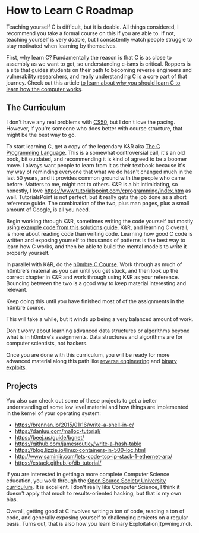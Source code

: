 # How to Learn C Roadmap

Teaching yourself C is difficult, but it is doable. All things considered, I recommend you take a formal course on this if you are able to. If not, teaching yourself is very doable, but I consistently watch people struggle to stay motivated when learning by themselves.

First, why learn C? Fundamentally the reason is that C is as close to assembly as we want to get, so understanding c-isms is critical. Roppers is a site that guides students on their path to becoming reverse engineers and vulnerability researchers, and really understanding C is a core part of that journey. Check out this article [to learn about why you should learn C to learn how the computer works](https://steveklabnik.com/writing/should-you-learn-c-to-learn-how-the-computer-works). 

## The Curriculum

I don't have any real problems with [CS50](https://pll.harvard.edu/course/cs50-introduction-computer-science?delta=0), but I don't love the pacing. However, if you're someone who does better with course structure, that might be the best way to go.

To start learning C, get a copy of the legendary K&R aka [The C Programming Language](https://en.wikipedia.org/wiki/The_C_Programming_Language). This is a somewhat controversial call, it's an old book, bit outdated, and recommending it is kind of agreed to be a boomer move. I always want people to learn from it as their textbook because it's my way of reminding everyone that what we do hasn't changed much in the last 50 years, and it provides common ground with the people who came before. Matters to me, might not to others. K&R is a bit intimidating, so honestly, I love https://www.tutorialspoint.com/cprogramming/index.htm as well. TutorialsPoint is not perfect, but it really gets the job done as a short reference guide. The combination of the two, plus man pages, plus a small amount of Google, is all you need.

Begin working through K&R, sometimes writing the code yourself but mostly using [example code from this solutions guide](https://clc-wiki.net/wiki/K&R2_solutions). K&R, and learning C overall, is more about reading code than writing code. Learning how good C code is written and exposing yourself to thousands of patterns is the best way to learn how C works, and then be able to build the mental models to write it properly yourself.

In parallel with K&R, do the [h0mbre C Course](https://github.com/h0mbre/Learning-C). Work through as much of h0mbre's material as you can until you get stuck, and then look up the correct chapter in K&R and work through using K&R as your reference. Bouncing between the two is a good way to keep material interesting and relevant. 

Keep doing this until you have finished most of of the assignments in the h0mbre course. 

This will take a while, but it winds up being a very balanced amount of work.

Don't worry about learning advanced data structures or algorithms beyond what is in h0mbre's assignments. Data structures and algorithms are for computer scientists, not hackers.

Once you are done with this curriculum, you will be ready for more advanced material along this path like [reverse engineering](hardstuff.md) and [binary exploits](pwning.md).

## Projects

You also can check out some of these projects to get a better understanding of some low level material and how things are implemented in the kernel of your operating system:
* <https://brennan.io/2015/01/16/write-a-shell-in-c/>
* <https://danluu.com/malloc-tutorial/>
* <https://beej.us/guide/bgnet/>
* <https://github.com/jamesroutley/write-a-hash-table>
* <https://blog.lizzie.io/linux-containers-in-500-loc.html>
* <http://www.saminiir.com/lets-code-tcp-ip-stack-1-ethernet-arp/>
* <https://cstack.github.io/db_tutorial/>

If you are interested in getting a more complete Computer Science education, you work through the [Open Source Society University curriculum](https://github.com/ossu/computer-science/blob/master/README.md). It is excellent. I don't really like Computer Science, I think it doesn't apply that much to results-oriented hacking, but that is my own bias.

Overall, getting good at C involves writing a ton of code, reading a ton of code, and generally exposing yourself to challenging projects on a regular basis. Turns out, that is also how you learn Binary Exploitation](pwning.md).
